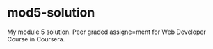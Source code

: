 # mod5-solution
My module 5 solution.
Peer graded assigne=ment for Web Developer Course in Coursera.
